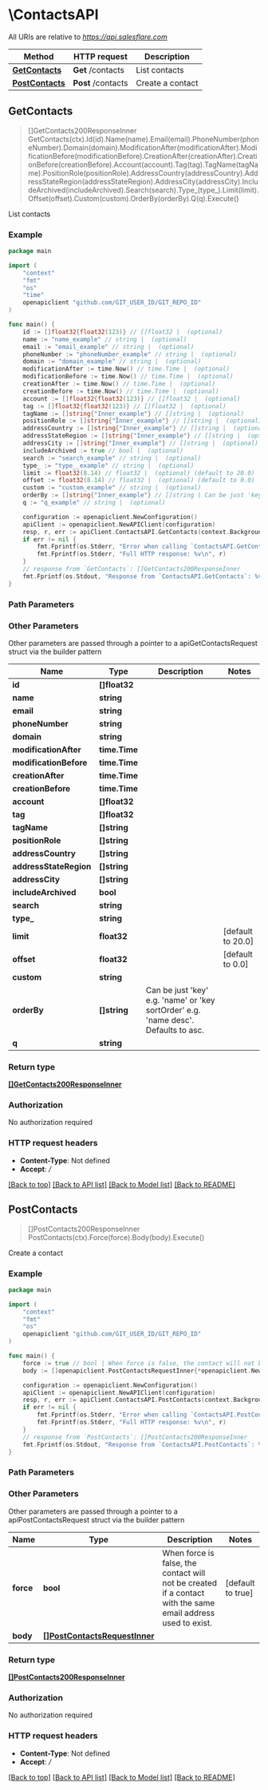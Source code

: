 # \ContactsAPI

All URIs are relative to *https://api.salesflare.com*

Method | HTTP request | Description
------------- | ------------- | -------------
[**GetContacts**](ContactsAPI.md#GetContacts) | **Get** /contacts | List contacts
[**PostContacts**](ContactsAPI.md#PostContacts) | **Post** /contacts | Create a contact



## GetContacts

> []GetContacts200ResponseInner GetContacts(ctx).Id(id).Name(name).Email(email).PhoneNumber(phoneNumber).Domain(domain).ModificationAfter(modificationAfter).ModificationBefore(modificationBefore).CreationAfter(creationAfter).CreationBefore(creationBefore).Account(account).Tag(tag).TagName(tagName).PositionRole(positionRole).AddressCountry(addressCountry).AddressStateRegion(addressStateRegion).AddressCity(addressCity).IncludeArchived(includeArchived).Search(search).Type_(type_).Limit(limit).Offset(offset).Custom(custom).OrderBy(orderBy).Q(q).Execute()

List contacts

### Example

```go
package main

import (
	"context"
	"fmt"
	"os"
    "time"
	openapiclient "github.com/GIT_USER_ID/GIT_REPO_ID"
)

func main() {
	id := []float32{float32(123)} // []float32 |  (optional)
	name := "name_example" // string |  (optional)
	email := "email_example" // string |  (optional)
	phoneNumber := "phoneNumber_example" // string |  (optional)
	domain := "domain_example" // string |  (optional)
	modificationAfter := time.Now() // time.Time |  (optional)
	modificationBefore := time.Now() // time.Time |  (optional)
	creationAfter := time.Now() // time.Time |  (optional)
	creationBefore := time.Now() // time.Time |  (optional)
	account := []float32{float32(123)} // []float32 |  (optional)
	tag := []float32{float32(123)} // []float32 |  (optional)
	tagName := []string{"Inner_example"} // []string |  (optional)
	positionRole := []string{"Inner_example"} // []string |  (optional)
	addressCountry := []string{"Inner_example"} // []string |  (optional)
	addressStateRegion := []string{"Inner_example"} // []string |  (optional)
	addressCity := []string{"Inner_example"} // []string |  (optional)
	includeArchived := true // bool |  (optional)
	search := "search_example" // string |  (optional)
	type_ := "type__example" // string |  (optional)
	limit := float32(8.14) // float32 |  (optional) (default to 20.0)
	offset := float32(8.14) // float32 |  (optional) (default to 0.0)
	custom := "custom_example" // string |  (optional)
	orderBy := []string{"Inner_example"} // []string | Can be just 'key' e.g. 'name' or 'key sortOrder' e.g. 'name desc'. Defaults to asc. (optional)
	q := "q_example" // string |  (optional)

	configuration := openapiclient.NewConfiguration()
	apiClient := openapiclient.NewAPIClient(configuration)
	resp, r, err := apiClient.ContactsAPI.GetContacts(context.Background()).Id(id).Name(name).Email(email).PhoneNumber(phoneNumber).Domain(domain).ModificationAfter(modificationAfter).ModificationBefore(modificationBefore).CreationAfter(creationAfter).CreationBefore(creationBefore).Account(account).Tag(tag).TagName(tagName).PositionRole(positionRole).AddressCountry(addressCountry).AddressStateRegion(addressStateRegion).AddressCity(addressCity).IncludeArchived(includeArchived).Search(search).Type_(type_).Limit(limit).Offset(offset).Custom(custom).OrderBy(orderBy).Q(q).Execute()
	if err != nil {
		fmt.Fprintf(os.Stderr, "Error when calling `ContactsAPI.GetContacts``: %v\n", err)
		fmt.Fprintf(os.Stderr, "Full HTTP response: %v\n", r)
	}
	// response from `GetContacts`: []GetContacts200ResponseInner
	fmt.Fprintf(os.Stdout, "Response from `ContactsAPI.GetContacts`: %v\n", resp)
}
```

### Path Parameters



### Other Parameters

Other parameters are passed through a pointer to a apiGetContactsRequest struct via the builder pattern


Name | Type | Description  | Notes
------------- | ------------- | ------------- | -------------
 **id** | **[]float32** |  | 
 **name** | **string** |  | 
 **email** | **string** |  | 
 **phoneNumber** | **string** |  | 
 **domain** | **string** |  | 
 **modificationAfter** | **time.Time** |  | 
 **modificationBefore** | **time.Time** |  | 
 **creationAfter** | **time.Time** |  | 
 **creationBefore** | **time.Time** |  | 
 **account** | **[]float32** |  | 
 **tag** | **[]float32** |  | 
 **tagName** | **[]string** |  | 
 **positionRole** | **[]string** |  | 
 **addressCountry** | **[]string** |  | 
 **addressStateRegion** | **[]string** |  | 
 **addressCity** | **[]string** |  | 
 **includeArchived** | **bool** |  | 
 **search** | **string** |  | 
 **type_** | **string** |  | 
 **limit** | **float32** |  | [default to 20.0]
 **offset** | **float32** |  | [default to 0.0]
 **custom** | **string** |  | 
 **orderBy** | **[]string** | Can be just &#39;key&#39; e.g. &#39;name&#39; or &#39;key sortOrder&#39; e.g. &#39;name desc&#39;. Defaults to asc. | 
 **q** | **string** |  | 

### Return type

[**[]GetContacts200ResponseInner**](GetContacts200ResponseInner.md)

### Authorization

No authorization required

### HTTP request headers

- **Content-Type**: Not defined
- **Accept**: */*

[[Back to top]](#) [[Back to API list]](../README.md#documentation-for-api-endpoints)
[[Back to Model list]](../README.md#documentation-for-models)
[[Back to README]](../README.md)


## PostContacts

> []PostContacts200ResponseInner PostContacts(ctx).Force(force).Body(body).Execute()

Create a contact



### Example

```go
package main

import (
	"context"
	"fmt"
	"os"
	openapiclient "github.com/GIT_USER_ID/GIT_REPO_ID"
)

func main() {
	force := true // bool | When force is false, the contact will not be created if a contact with the same email address used to exist. (optional) (default to true)
	body := []openapiclient.PostContactsRequestInner{*openapiclient.NewPostContactsRequestInner()} // []PostContactsRequestInner |  (optional)

	configuration := openapiclient.NewConfiguration()
	apiClient := openapiclient.NewAPIClient(configuration)
	resp, r, err := apiClient.ContactsAPI.PostContacts(context.Background()).Force(force).Body(body).Execute()
	if err != nil {
		fmt.Fprintf(os.Stderr, "Error when calling `ContactsAPI.PostContacts``: %v\n", err)
		fmt.Fprintf(os.Stderr, "Full HTTP response: %v\n", r)
	}
	// response from `PostContacts`: []PostContacts200ResponseInner
	fmt.Fprintf(os.Stdout, "Response from `ContactsAPI.PostContacts`: %v\n", resp)
}
```

### Path Parameters



### Other Parameters

Other parameters are passed through a pointer to a apiPostContactsRequest struct via the builder pattern


Name | Type | Description  | Notes
------------- | ------------- | ------------- | -------------
 **force** | **bool** | When force is false, the contact will not be created if a contact with the same email address used to exist. | [default to true]
 **body** | [**[]PostContactsRequestInner**](PostContactsRequestInner.md) |  | 

### Return type

[**[]PostContacts200ResponseInner**](PostContacts200ResponseInner.md)

### Authorization

No authorization required

### HTTP request headers

- **Content-Type**: Not defined
- **Accept**: */*

[[Back to top]](#) [[Back to API list]](../README.md#documentation-for-api-endpoints)
[[Back to Model list]](../README.md#documentation-for-models)
[[Back to README]](../README.md)

